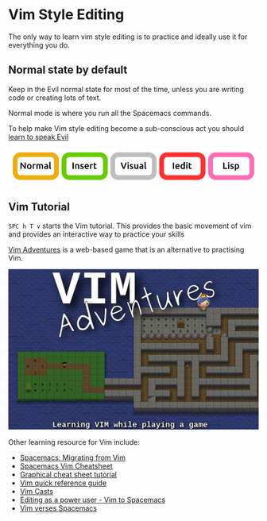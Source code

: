 # Vim Style Editing

The only way to learn vim style editing is to practice and ideally use it for everything you do.

## Normal state by default

Keep in the Evil normal state for most of the time, unless you are writing code or creating lots of text.

Normal mode is where you run all the Spacemacs commands.

To help make Vim style editing become a sub-conscious act you should [learn to speak Evil](speaking-evil.md)

![Spacemacs States](/images/spacemacs-states-vim.png)

## Vim Tutorial

`SPC h T v` starts the Vim tutorial.  This provides the basic movement of vim and provides an interactive way to practice your skills

[Vim Adventures](https://vim-adventures.com/) is a web-based game that is an alternative to practising Vim.

[![Vim Adventures - learn VIM while playing a game](/images/vim-adventures.png)](https://vim-adventures.com/)


Other learning resource for Vim include:

* [Spacemacs: Migrating from Vim](http://spacemacs.org/doc/VIMUSERS.html)
* [Spacemacs Vim Cheatsheet](https://simpletutorials.com/c/3036/Spacemacs)
* [Graphical cheat sheet tutorial](http://www.viemu.com/a_vi_vim_graphical_cheat_sheet_tutorial.html)
* [Vim quick reference guide](http://vimhelp.appspot.com/quickref.txt.html)
* [Vim Casts](http://vimcasts.org/)
* [Editing as a power user - Vim to Spacemacs](https://steemit.com/vim/@hansvb/text-editing-as-a-power-user-from-vim-to-spacemacs-or-how-to-get-things-done)
* [Vim verses Spacemacs](https://www.slant.co/versus/42/69/~vim_vs_spacemacs)
